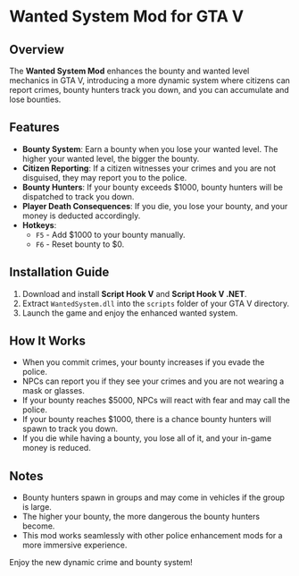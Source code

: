 # Wanted System Mod for GTA V

## Overview
The **Wanted System Mod** enhances the bounty and wanted level mechanics in GTA V, introducing a more dynamic system where citizens can report crimes, bounty hunters track you down, and you can accumulate and lose bounties.

## Features
- **Bounty System**: Earn a bounty when you lose your wanted level. The higher your wanted level, the bigger the bounty.
- **Citizen Reporting**: If a citizen witnesses your crimes and you are not disguised, they may report you to the police.
- **Bounty Hunters**: If your bounty exceeds $1000, bounty hunters will be dispatched to track you down.
- **Player Death Consequences**: If you die, you lose your bounty, and your money is deducted accordingly.
- **Hotkeys**:
  - `F5` - Add $1000 to your bounty manually.
  - `F6` - Reset bounty to $0.

## Installation Guide
1. Download and install **Script Hook V** and **Script Hook V .NET**.
2. Extract `WantedSystem.dll` into the `scripts` folder of your GTA V directory.
3. Launch the game and enjoy the enhanced wanted system.

## How It Works
- When you commit crimes, your bounty increases if you evade the police.
- NPCs can report you if they see your crimes and you are not wearing a mask or glasses.
- If your bounty reaches $5000, NPCs will react with fear and may call the police.
- If your bounty reaches $1000, there is a chance bounty hunters will spawn to track you down.
- If you die while having a bounty, you lose all of it, and your in-game money is reduced.

## Notes
- Bounty hunters spawn in groups and may come in vehicles if the group is large.
- The higher your bounty, the more dangerous the bounty hunters become.
- This mod works seamlessly with other police enhancement mods for a more immersive experience.

Enjoy the new dynamic crime and bounty system!

